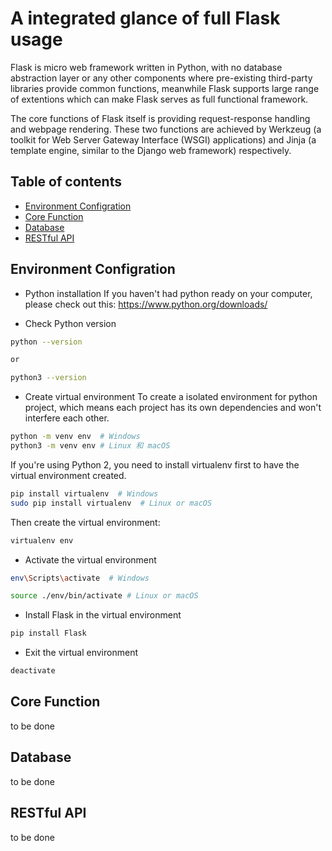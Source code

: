 # A integrated glance of full Flask usage

Flask is micro web framework written in Python, with no database abstraction layer or any other components where pre-existing third-party libraries provide common functions, meanwhile Flask supports large range of extentions which can make Flask serves as full functional framework.

The core functions of Flask itself is providing request-response handling and webpage rendering. These two functions are achieved by Werkzeug (a toolkit for Web Server Gateway Interface (WSGI) applications) and Jinja (a template engine, similar to the Django web framework) respectively.

Table of contents
-----------------

   * [Environment Configration](#environment-configration)
   * [Core Function](#core-function)
   * [Database](#database)
   * [RESTful API](#restful-api)

Environment Configration
------------------------

* Python installation
If you haven't had python ready on your computer, please check out this: https://www.python.org/downloads/

* Check Python version
```sh
python --version

or

python3 --version
```

* Create virtual environment
To create a isolated environment for python project, which means each project has its own dependencies and won't interfere each other.
```sh
python -m venv env  # Windows
python3 -m venv env # Linux 和 macOS
```

  If you're using Python 2, you need to install virtualenv first to have the virtual environment created.
```sh
pip install virtualenv  # Windows
sudo pip install virtualenv  # Linux or macOS
```
Then create the virtual environment:
```sh
virtualenv env
```

* Activate the virtual environment
```sh
env\Scripts\activate  # Windows
```
```sh
source ./env/bin/activate # Linux or macOS
```

* Install Flask in the virtual environment
```sh
pip install Flask
```

* Exit the virtual environment
```sh
deactivate
```

Core Function
-------------

to be done

Database
--------

to be done

RESTful API
-----------

to be done

